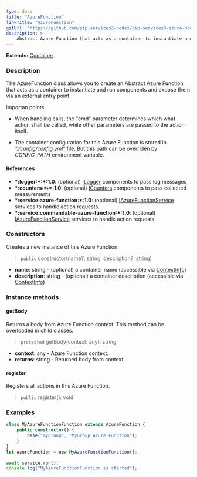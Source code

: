 ```yaml
---
type: docs
title: "AzureFunction"
linkTitle: "AzureFunction"
gitUrl: "https://github.com/pip-services3-nodex/pip-services3-azure-nodex"
description: >
    Abstract Azure Function that acts as a container to instantiate and run components and expose them via an external entry point. 
---
```


**Extends:** [Container](../../../container/containers/container)

### Description
The AzureFunction class allows you to create an Abstract Azure Function that acts as a container to instantiate and run components and expose them via an external entry point. 

Importan points

- When handling calls, the "cmd" parameter determines which what action shall be called, while other parameters are passed to the action itself.

- The container configuration for this Azure Function is stored in *"./config/config.yml"* file. But this path can be overriden by *CONFIG_PATH* environment variable.

#### References

- **\*:logger:\*:\*:1.0**: (optional) [ILogger](../../../components/log/ilogger) components to pass log messages
- **\*:counters:\*:\*:1.0**: (optional) [ICounters](../../../components/count/icounters) components to pass collected measurements
- **\*:service:azure-function:\*:1.0**: (optional) [IAzureFunctionService](../../services/iazure_function_service) services to handle action requests.
- **\*:service:commandable-azure-function:\*:1.0**: (optional) [IAzureFunctionService](../../services/iazure_function_service) services to handle action requests.

### Constructors
Creates a new instance of this Azure Function.

> `public` constructor(name?: string, description?: string)

- **name**: string - (optional) a container name (accessible via [ContextInfo](../../../components/info/context_info))
- **description**: string - (optional) a container description (accessible via [ContextInfo](../../../components/info/context_info))


### Instance methods

#### getBody
Returns a body from Azure Function context.
This method can be overloaded in child classes.

> `protected` getBody(context: any): string

- **context**: any - Azure Function context.
- **returns**: string - Returned body from context.

#### register
Registers all actions in this Azure Function.

> `public` register(): void



### Examples

```typescript
class MyAzureFunctionFunction extends AzureFunction {
    public constructor() {
        base("mygroup", "MyGroup Azure Function");
    }
}
let azureFunction = new MyAzureFunctionFunction();
  
await service.run();
console.log("MyAzureFunctionFunction is started");
```
